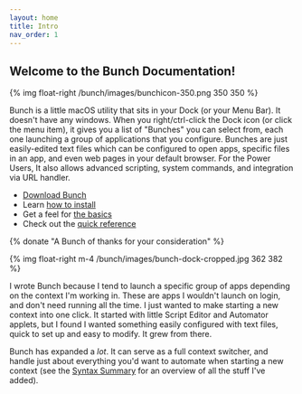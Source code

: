 ```yaml
---
layout: home
title: Intro
nav_order: 1
---
```

## Welcome to the Bunch Documentation!

{% img float-right /bunch/images/bunchicon-350.png 350 350 %}

Bunch is a little macOS utility that sits in your Dock (or your Menu Bar). It doesn't have any windows. When you right/ctrl-click the Dock icon (or click the menu item), it gives you a list of "Bunches" you can select from, each one launching a group of applications that you configure. Bunches are just easily-edited text files which can be configured to open apps, specific files in an app, and even web pages in your default browser. For the Power Users, It also allows advanced scripting, system commands, and integration via URL handler.

- [Download Bunch](/bunch/download/)
- Learn [how to install](/bunch/docs/installation.html)
- Get a feel for [the basics](/bunch/docs/bunch-files/basics.html)
- Check out the [quick reference](/bunch/docs/bunch-files/quick-reference.html)

{% donate "A Bunch of thanks for your consideration" %}

{% img float-right m-4 /bunch/images/bunch-dock-cropped.jpg 362 382 %}

I wrote Bunch because I tend to launch a specific group of apps depending on the context I'm working in. These are apps I wouldn't launch on login, and don't need running all the time. I just wanted to make starting a new context into one click. It started with little Script Editor and Automator applets, but I found I wanted something easily configured with text files, quick to set up and easy to modify. It grew from there.

Bunch has expanded a _lot_. It can serve as a full context switcher, and handle just about everything you'd want to automate when starting a new context (see the [Syntax Summary](/bunch/docs/bunch-files/quick-reference.html) for an overview of all the stuff I've added).

